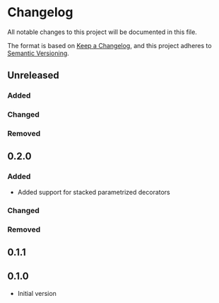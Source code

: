 # Changelog

All notable changes to this project will be documented in this file.

The format is based on [Keep a Changelog](https://keepachangelog.com/en/1.0.0/),
and this project adheres to [Semantic Versioning](https://semver.org/spec/v2.0.0.html).

## Unreleased

### Added

### Changed

### Removed

## 0.2.0

### Added

* Added support for stacked parametrized decorators

### Changed

### Removed

## 0.1.1

## 0.1.0

* Initial version
